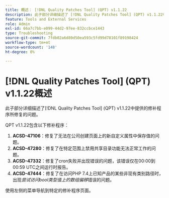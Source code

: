 ```yaml
---
title: 概述： [!DNL Quality Patches Tool] (QPT) v1.1.22
description: 此子部分详细描述了 [!DNL Quality Patches Tool] (QPT) v1.1.22中提供的修补程序所修复的问题。
feature: Tools and External Services
role: Admin
exl-id: 66a7c7bb-e099-44d2-97ee-832ccbce1443
type: Troubleshooting
source-git-commit: 7fdb02a6d89d50ea593c5fd99d78101f89198424
workflow-type: tm+mt
source-wordcount: '148'
ht-degree: 0%

---
```


# [!DNL Quality Patches Tool] (QPT) v1.1.22概述

此子部分详细描述了[!DNL Quality Patches Tool] (QPT) v1.1.22中提供的修补程序所修复的问题。

QPT v1.1.22包含以下修补程序：

1. **ACSD-47106**：修复了无法在公司创建页面上的新自定义属性中保存值的问题。
1. **ACSD-47280**：修复了在特定范围上禁用共享目录功能无法正常工作的问题。
1. **ACSD-47332**：修复了cron失败并出现错误的问题，该错误仅在00:00到00:59 UTC之间运行时报告。
1. **ACSD-47444**：修复了在访问PHP 7.4上已知产品的某些非现有类别路径时，出现&#x200B;_尝试访问bool类型值上的数组偏移_&#x200B;错误的问题。

使用左侧的菜单导航到特定的修补程序页面。
